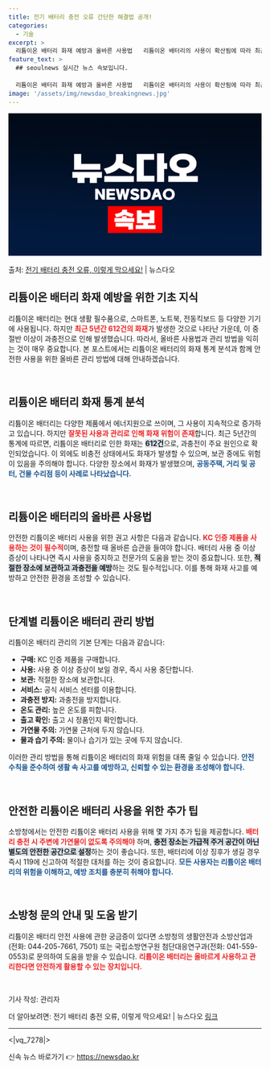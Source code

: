 ```yaml
---
title: 전기 배터리 충전 오류 간단한 해결법 공개!
categories:
  - 기술
excerpt: >
  리튬이온 배터리 화재 예방과 올바른 사용법   리튬이온 배터리의 사용이 확산됨에 따라 최근 5년간 612건의…
feature_text: >
  ## seoulnews 실시간 뉴스 속보입니다.

  리튬이온 배터리 화재 예방과 올바른 사용법   리튬이온 배터리의 사용이 확산됨에 따라 최근 5년간 612건의…
image: '/assets/img/newsdao_breakingnews.jpg'
---
```


![뉴스다오 속보](/assets/img/newsdao_breakingnews.jpg)

<p>출처: <a href="https://newsdao.kr/4968" rel="dofollow">전기 배터리 충전 오류, 이렇게 막으세요!</a> | 뉴스다오</p>

<h2 data-ke-size="size26">리튬이온 배터리 화재 예방을 위한 기초 지식</h2>

<p data-ke-size="size16">리튬이온 배터리는 현대 생활 필수품으로, 스마트폰, 노트북, 전동킥보드 등 다양한 기기에 사용됩니다. 하지만 <b><span style="color: #ee2323;">최근 5년간 612건의 화재</span></b>가 발생한 것으로 나타난 가운데, 이 중 절반 이상이 과충전으로 인해 발생했습니다. 따라서, 올바른 사용법과 관리 방법을 익히는 것이 매우 중요합니다. 본 포스트에서는 리튬이온 배터리의 화재 통계 분석과 함께 안전한 사용을 위한 올바른 관리 방법에 대해 안내하겠습니다.</p>

<p data-ke-size="size16">&nbsp;</p>

<h2 data-ke-size="size26">리튬이온 배터리 화재 통계 분석</h2>

<p data-ke-size="size16">리튬이온 배터리는 다양한 제품에서 에너지원으로 쓰이며, 그 사용이 지속적으로 증가하고 있습니다. 하지만 <b><span style="color: #ee2323;">잘못된 사용과 관리로 인해 화재 위험이 존재</span></b>합니다. 최근 5년간의 통계에 따르면, 리튬이온 배터리로 인한 화재는 <b><span style="background-color: #21538527;">612건</span></b>으로, 과충전이 주요 원인으로 확인되었습니다. 이 외에도 비충전 상태에서도 화재가 발생할 수 있으며, 보관 중에도 위험이 있음을 주의해야 합니다. 다양한 장소에서 화재가 발생했으며, <b><span style="color: #1a5490;">공동주택, 거리 및 공터, 건물 수리점 등이 사례로 나타났습니다.</span></b></p>

<p data-ke-size="size16">&nbsp;</p>

<h2 data-ke-size="size26">리튬이온 배터리의 올바른 사용법</h2>

<p data-ke-size="size16">안전한 리튬이온 배터리 사용을 위한 권고 사항은 다음과 같습니다. <b><span style="color: #ee2323;">KC 인증 제품을 사용하는 것이 필수적</span></b>이며, 충전할 때 올바른 습관을 들여야 합니다. 배터리 사용 중 이상 증상이 나타나면 즉시 사용을 중지하고 전문가의 도움을 받는 것이 중요합니다. 또한, <b><span style="background-color: #21538527;">적절한 장소에 보관하고 과충전을 예방</span></b>하는 것도 필수적입니다. 이를 통해 화재 사고를 예방하고 안전한 환경을 조성할 수 있습니다.</p>

<p data-ke-size="size16">&nbsp;</p>

<h2 data-ke-size="size26">단계별 리튬이온 배터리 관리 방법</h2>

<p data-ke-size="size16">리튬이온 배터리 관리의 기본 단계는 다음과 같습니다:</p>
<ul>
<li><b>구매:</b> KC 인증 제품을 구매합니다.</li>
<li><b>사용:</b> 사용 중 이상 증상이 보일 경우, 즉시 사용 중단합니다.</li>
<li><b>보관:</b> 적절한 장소에 보관합니다.</li>
<li><b>서비스:</b> 공식 서비스 센터를 이용합니다.</li>
<li><b>과충전 방지:</b> 과충전을 방지합니다.</li>
<li><b>온도 관리:</b> 높은 온도를 피합니다.</li>
<li><b>출고 확인:</b> 출고 시 정품인지 확인합니다.</li>
<li><b>가연물 주의:</b> 가연물 근처에 두지 않습니다.</li>
<li><b>물과 습기 주의:</b> 물이나 습기가 있는 곳에 두지 않습니다.</li>
</ul>
<p data-ke-size="size16">이러한 관리 방법을 통해 리튬이온 배터리의 화재 위험을 대폭 줄일 수 있습니다. <b><span style="color: #1a5490;">안전 수칙을 준수하여 생활 속 사고를 예방하고, 신뢰할 수 있는 환경을 조성해야 합니다.</span></b></p>

<p data-ke-size="size16">&nbsp;</p>

<h2 data-ke-size="size26">안전한 리튬이온 배터리 사용을 위한 추가 팁</h2>

<p data-ke-size="size16">소방청에서는 안전한 리튬이온 배터리 사용을 위해 몇 가지 추가 팁을 제공합니다. <b><span style="color: #ee2323;">배터리 충전 시 주변에 가연물이 없도록 주의해야</span></b> 하며, <b><span style="background-color: #21538527;">충전 장소는 가급적 주거 공간이 아닌 별도의 안전한 공간으로 설정</span></b>하는 것이 좋습니다. 또한, 배터리에 이상 징후가 생길 경우 즉시 119에 신고하여 적절한 대처를 하는 것이 중요합니다. <b><span style="color: #1a5490;">모든 사용자는 리튬이온 배터리의 위험을 이해하고, 예방 조치를 충분히 취해야 합니다.</span></b></p>

<p data-ke-size="size16">&nbsp;</p>

<h2 data-ke-size="size26">소방청 문의 안내 및 도움 받기</h2>

<p data-ke-size="size16">리튬이온 배터리 안전 사용에 관한 궁금증이 있다면 소방청의 생활안전과 소방산업과(전화: 044-205-7661, 7501) 또는 국립소방연구원 첨단대응연구과(전화: 041-559-0553)로 문의하여 도움을 받을 수 있습니다. <b><span style="color: #ee2323;">리튬이온 배터리는 올바르게 사용하고 관리한다면 안전하게 활용할 수 있는 장치입니다.</span></b></p>

<p data-ke-size="size16">&nbsp;</p>

<p data-ke-size="size16">기사 작성: 관리자</p>
<p data-ke-size="size16">더 알아보려면: 전기 배터리 충전 오류, 이렇게 막으세요! | 뉴스다오 <a href="https://newsdao.kr/4968">링크</a></p>

<hr />

<|vq_7278|> 

신속 뉴스 바로가기 👉 <a href="https://newsdao.kr" rel="dofollow">https://newsdao.kr</a>


